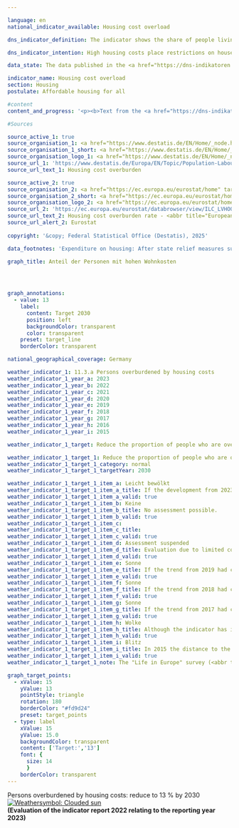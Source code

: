 ```yaml
---

language: en        
national_indicator_available: Housing cost overload        

dns_indicator_definition: The indicator shows the share of people living in households where more than 40&nbsp;% of disposable household income is spent on housing. Housing costs comprise rent and ancillary charges, energy costs and water bills as well as, in the case of home ownership, investments to maintain the value of a property and interest payments on associated loans.        

dns_indicator_intention: High housing costs place restrictions on households with regard to their other consumption choices. Housing expenses amounting to more than 40&nbsp;% of disposable household income are considered to be excessive. The share of people who live in households where more than 40&nbsp;% of disposable household income is spent on housing is therefore to be reduced to 13&nbsp;% by 2030.        

data_state: The data published in the <a href="https://dns-indikatoren.de/assets/Publikationen/Indikatorenberichte/2022.pdf">indicator report 2022</a> is as of 31 October 2022. The data shown on this platform was last updated in March 2025.        

indicator_name: Housing cost overload        
section: Housing        
postulate: Affordable housing for all        

#content         
content_and_progress: '<p><b>Text from the <a href="https://dns-indikatoren.de/assets/Publikationen/Indikatorenberichte/2022.pdf">Indicator Report 2022&nbsp;</a></b><br><br>The indicator expresses housing costs relative to disposable household income. If a household is receiving housing benefits or comparable social benefits, such as social-security payments for accommodation and heating, these are also included in the calculations. These social benefits are not added to the income amount but are deducted from the housing costs, so that the burden of housing expenses on households that rely on housing-related social benefits is reduced or almost nullified.<br><br>The purchase of an owner-occupied property is not included in the expenditure on housing. Other spending on measures to enhance the value of a property should not be taken into account either. However, it is not always possible to clearly differentiate between these and value-maintaining expenditures that are considered as housing expenditure. Therefore, some simplifying assumptions must be made. Moreover, the indicator also does not take into account any additional expenditure associated with the place of residence. For instance, expenditure on travelling from the place of residence to the workplace is not taken into account, although it is possible that the threshold of 40&nbsp;% is not reached only due to the fact that the place of residence is far away from work.<br><br>By defining the threshold value as “40&nbsp;% of disposable household income”, the indicator provides no information about average housing costs. If clusters emerge close to this threshold, they can cause major changes in the indicator over time even if there is only a small change in the ratio of income and housing expenditure.<br><br>The initial data for the indicator originate from the Europe-wide harmonised statistics on income and living conditions (<abbr title="EU-Statistics on Income and Living Conditions" tabindex="0">EU-SILC</abbr>). In survey year 2020, the data was integrated with extensive methodological changes as a subsample into the microcensus due to increasing requirements on data with respect to actuality and provision of more detailed regional results in survey year 2020. Thus, the results from 2020&nbsp;on are not comparable with previous years.<br><br>Overall, the indicator developed in the direction of the target value at 13&nbsp;% until 2019: after an initial growth, the indicator declined from 14.5&nbsp;% in 2010&nbsp;to 13.9&nbsp;% in 2019. As of 2020&nbsp;the values are significantly below the level of previous years. However, the comparison with results before 2020&nbsp;is due to the already mentioned extensive methodological changes in data collection and processing unfeasible.<br><br>With regard to the actual housing situation and disposable income, the indicator provides only a limited amount of meaningful information. After all, the calculation method means that households with high incomes and high expenditure on housing also appear to be overburdened. Meanwhile, the data show that it is people at risk of poverty&nbsp;–&nbsp;that is, those with less than 60&nbsp;% of the median equivalised income for the population&nbsp;–&nbsp;who are particularly affected by excessive housing costs. Some 42.2&nbsp;% of people at risk of poverty were overburdened by housing costs in 2010, rising to 48.3&nbsp;% by 2019. In total, the values are on a high level. In contrast, excessive housing costs affected a markedly smaller proportion of people considered not at risk of poverty. The 2019&nbsp;figure of 8.0&nbsp;% was lower than the 9.4&nbsp;% recorded in 2010. Both groups develop in the same direction as the overall trend of the time series.</p>'                

#Sources        

source_active_1: true
source_organisation_1: <a href="https://www.destatis.de/EN/Home/_node.html" target="_blank">Federal Statistical Office</a>
source_organisation_1_short: <a href="https://www.destatis.de/EN/Home/_node.html" target="_blank">Federal Statistical Office</a>
source_organisation_logo_1: <a href="https://www.destatis.de/EN/Home/_node.html" target="_blank"><img src="https://dnsTestEnvironment.github.io/site/public/OrgImgEn/destatis.png" alt="Federal Statistical Office" title=" Click here to visit the homepage of the organizationFederal Statistical Office" style="height:60px; width:148px; border:transparent"/></a>
source_url_1: 'https://www.destatis.de/Europa/EN/Topic/Population-Labour-Social-Issues/Social-issues-living-conditions/_node.html;jsessionid=B340DD00C6EEDC7477B2AD2B54E4BC40.live731#587120'
source_url_text_1: Housing cost overburden

source_active_2: true
source_organisation_2: <a href="https://ec.europa.eu/eurostat/home" target="_blank" onclick="return confirm_alert('Eurostat', 'En')">Eurostat</a>
source_organisation_2_short: <a href="https://ec.europa.eu/eurostat/home" target="_blank" onclick="return confirm_alert('Eurostat', 'En')">Eurostat</a>
source_organisation_logo_2: <a href="https://ec.europa.eu/eurostat/home" target="_blank" onclick="return confirm_alert('Eurostat', 'En')"><img src="https://dnsTestEnvironment.github.io/site/public/OrgImgEn/eurostat.png" alt="Eurostat" title=" Click here to visit the homepage of the organizationEurostat" style="height:60px; width:148px; border:transparent"/></a>
source_url_2: 'https://ec.europa.eu/eurostat/databrowser/view/ILC_LVHO07A/default/table?category=livcon.ilc.ilc_lv.ilc_lvho.ilc_lvho_hc'
source_url_text_2: Housing cost overburden rate - <abbr title="European Statistical Office" tabindex="0">Eurostat</abbr> table [ilc_lvho07a ]
source_url_alert_2: Eurostat
        
copyright: '&copy; Federal Statistical Office (Destatis), 2025'        

data_footnotes: 'Expenditure on housing: After state relief measures such as housing benefit or comparable social benefits (<abbr title="for example (exempli gratia)" tabindex="0">e.g.</abbr> benefits for accommodation and heating under basic income support).<br>• The "Life in Europe" survey (<abbr title="EU-Statistics on Income and Living Conditions" tabindex="0">EU-SILC</abbr>), which had previously been conducted separately, was integrated into the microcensus as a sub-sample in 2020. Due to the change from a voluntary survey to a survey requiring information in part, combined with a new sample composition, it is not possible to compare the data of the survey year 2020&nbsp;with previous years (break in time series).<br>• 2022&nbsp;and 2023&nbsp;revised data.'        

graph_title: Anteil der Personen mit hohen Wohnkosten        

        


graph_annotations:
  - value: 13
    label:
      content: Target 2030
      position: left
      backgroundColor: transparent
      color: transparent
    preset: target_line
    borderColor: transparent                

national_geographical_coverage: Germany        

weather_indicator_1: 11.3.a Persons overburdened by housing costs
weather_indicator_1_year_a: 2023
weather_indicator_1_year_b: 2022
weather_indicator_1_year_c: 2021
weather_indicator_1_year_d: 2020
weather_indicator_1_year_e: 2019
weather_indicator_1_year_f: 2018
weather_indicator_1_year_g: 2017
weather_indicator_1_year_h: 2016
weather_indicator_1_year_i: 2015

weather_indicator_1_target: Reduce the proportion of people who are overburdened to 13&nbsp;% by 2030

weather_indicator_1_target_1: Reduce the proportion of people who are overburdened to 13&nbsp;% by 2030
weather_indicator_1_target_1_category: normal
weather_indicator_1_target_1_targetYear: 2030

weather_indicator_1_target_1_item_a: Leicht bewölkt
weather_indicator_1_target_1_item_a_title: If the development from 2023 had continued, the target had been missed by at least 5&nbsp;documentat%, but by a maximum of 20&nbsp;% of the difference between the target value and the value at that time.
weather_indicator_1_target_1_item_a_valid: true
weather_indicator_1_target_1_item_b: Keine
weather_indicator_1_target_1_item_b_title: No assessment possible.
weather_indicator_1_target_1_item_b_valid: true
weather_indicator_1_target_1_item_c: 
weather_indicator_1_target_1_item_c_title: 
weather_indicator_1_target_1_item_c_valid: true
weather_indicator_1_target_1_item_d: Assessment suspended
weather_indicator_1_target_1_item_d_title: Evaluation due to limited comparability not possible.
weather_indicator_1_target_1_item_d_valid: true
weather_indicator_1_target_1_item_e: Sonne
weather_indicator_1_target_1_item_e_title: If the trend from 2019 had continued, the target value would have been reached or missed by less than 5% of the difference between the target value and the value at that time.
weather_indicator_1_target_1_item_e_valid: true
weather_indicator_1_target_1_item_f: Sonne
weather_indicator_1_target_1_item_f_title: If the trend from 2018 had continued, the target value would have been reached or missed by less than 5% of the difference between the target value and the value at that time.
weather_indicator_1_target_1_item_f_valid: true
weather_indicator_1_target_1_item_g: Sonne
weather_indicator_1_target_1_item_g_title: If the trend from 2017 had continued, the target value would have been reached or missed by less than 5% of the difference between the target value and the value at that time.
weather_indicator_1_target_1_item_g_valid: true
weather_indicator_1_target_1_item_h: Wolke
weather_indicator_1_target_1_item_h_title: Although the indicator has in 2016 been moving in the desired direction toward the target, if the trend had to continued, the target would have been missed in the target year by more than 20% of the difference between the target value and the value at that time.
weather_indicator_1_target_1_item_h_valid: true
weather_indicator_1_target_1_item_i: Blitz
weather_indicator_1_target_1_item_i_title: In 2015 the distance to the target was constantly high or had increased. Thus, the indicator did not develop in the desired direction.
weather_indicator_1_target_1_item_i_valid: true
weather_indicator_1_target_1_note: The "Life in Europe" survey (<abbr title="EU-Statistics on Income and Living Conditions" tabindex="0">EU-SILC</abbr>), which was previously conducted separately, was integrated into the microcensus as a sub-sample in 2020. Due to the change from a voluntary survey to a survey requiring information in part, combined with a new sample composition, it is not possible to compare the data of the survey year 2020&nbsp;with previous years to evaluate the development of the indicators in these years (break in time series).        

graph_target_points:
  - xValue: 15
    yValue: 13
    pointStyle: triangle
    rotation: 180
    borderColor: "#fd9d24"
    preset: target_points
  - type: label
    xValue: 15
    yValue: 15.0
    backgroundColor: transparent
    content: ['Target:','13']
    font: {
      size: 14
      }
    borderColor: transparent        
---
```



<div>
  <div class="my-header">
    <label class="default">Persons overburdened by housing costs: reduce to 13&nbsp;% by 2030
      <a href="https://dnsUpgradeEnvironment.github.io/site/en/status"><img src="https://sdg-indikatoren.de/public/Wettersymbole/Leicht bewölkt.png" title="If the development from 2023 had continued, the target had been missed by at least 5&nbsp;documentat%, but by a maximum of 20&nbsp;% of the difference between the target value and the value at that time." alt="Weathersymbol: Clouded sun"/>
      </a>
    </label>
  </div>
</div>
<div class="my-header-note">
  <label class="default"><b>(Evaluation of the indicator report 2022 relating to the reporting year 2023)
  </b></label>
</div>